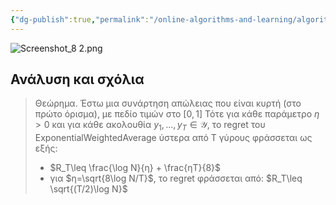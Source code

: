 ```yaml
---
{"dg-publish":true,"permalink":"/online-algorithms-and-learning/algorithmos-exponential-weighted-average/","created":"2025-03-25T14:58:23.119+02:00","updated":"2025-03-25T14:59:33.543+02:00"}
---
```


![Screenshot_8 2.png](/img/user/Online%20Algorithms%20and%20Learning/Screenshot_8%202.png)


## Ανάλυση και σχόλια

> Θεώρημα. Έστω μια συνάρτηση απώλειας που είναι κυρτή (στο πρώτο όρισμα), με πεδίο τιμών στο $[0,1]$ Τότε για κάθε παράμετρο $η>0$ και για κάθε ακολουθία $y_1,...,y_T\in \mathcal{Y}$, το regret του ExponentialWeightedAverage ύστερα από T γύρους φράσσεται ως εξής:
> 
> - $R_T\leq \frac{\log N}{η} + \frac{ηT}{8}$
> - για $η=\sqrt{8\log N/T}$, το regret φράσσεται από: $R_T\leq \sqrt{(T/2)\log N}$



